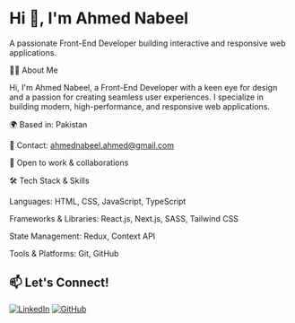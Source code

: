  <h1>Hi 👋, I'm Ahmed Nabeel</h1>

A passionate Front-End Developer building interactive and responsive web applications.

👨‍💻 About Me

Hi, I'm Ahmed Nabeel, a Front-End Developer with a keen eye for design and a passion for creating seamless user experiences. I specialize in building modern, high-performance, and responsive web applications.

🌍 Based in: Pakistan

📧 Contact: ahmednabeel.ahmed@gmail.com

💼 Open to work & collaborations

🛠 Tech Stack & Skills

Languages: HTML, CSS, JavaScript, TypeScript

Frameworks & Libraries: React.js, Next.js, SASS, Tailwind CSS

State Management: Redux, Context API

Tools & Platforms: Git, GitHub 


## 📫 Let's Connect!
[![LinkedIn](https://img.shields.io/badge/LinkedIn-Connect-blue?style=flat&logo=linkedin)](https://linkedin.com/in/ahmed-nabeel-8aa139159/)
[![GitHub](https://img.shields.io/badge/GitHub-Follow-black?style=flat&logo=github)](https://github.com/Nabeel86)


